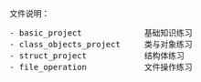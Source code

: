 文件说明：
<pre>
- basic_project             基础知识练习
- class_objects_project     类与对象练习
- struct_project            结构体练习
- file_operation            文件操作练习
</pre>